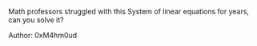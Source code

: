 Math professors struggled with this System of linear equations for years, can you solve it?

Author: 0xM4hm0ud
